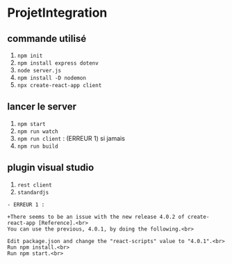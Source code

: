 # ProjetIntegration


## commande utilisé
1. `npm init`
1. `npm install express dotenv`
1. `node server.js`
1. `npm install -D nodemon`
1. `npx create-react-app client`

## lancer le server
1. `npm start`
1. `npm run watch`
1. `npm run client` :  (ERREUR 1) si jamais
1. `npm run build`


## plugin visual studio
1. `rest client`
1. `standardjs`

```
- ERREUR 1 :

+There seems to be an issue with the new release 4.0.2 of create-react-app [Reference].<br>
You can use the previous, 4.0.1, by doing the following.<br>

Edit package.json and change the "react-scripts" value to "4.0.1".<br>
Run npm install.<br>
Run npm start.<br>
```